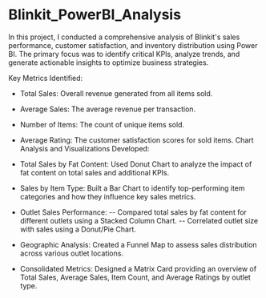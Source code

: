 # Blinkit_PowerBI_Analysis
In this project, I conducted a comprehensive analysis of Blinkit's sales performance, customer satisfaction, and inventory distribution using Power BI. The primary focus was to identify critical KPIs, analyze trends, and generate actionable insights to optimize business strategies.

Key Metrics Identified:

- Total Sales: Overall revenue generated from all items sold.
- Average Sales: The average revenue per transaction.
- Number of Items: The count of unique items sold.
- Average Rating: The customer satisfaction scores for sold items.
Chart Analysis and Visualizations Developed:

- Total Sales by Fat Content: Used Donut Chart to analyze the impact of fat content on total sales and additional KPIs.
- Sales by Item Type: Built a Bar Chart to identify top-performing item categories and how they influence key sales metrics.
- Outlet Sales Performance:
-- Compared total sales by fat content for different outlets using a Stacked Column Chart.
-- Correlated outlet size with sales using a Donut/Pie Chart.
- Geographic Analysis: Created a Funnel Map to assess sales distribution across various outlet locations.
- Consolidated Metrics: Designed a Matrix Card providing an overview of Total Sales, Average Sales, Item Count, and Average Ratings by outlet type.
